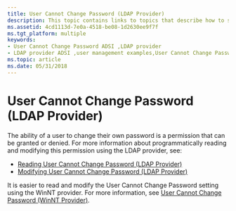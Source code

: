 ```yaml
---
title: User Cannot Change Password (LDAP Provider)
description: This topic contains links to topics that describe how to set up the User Cannot Change Password attribute for an LDAP provider using ADSI.
ms.assetid: 4cd1113d-7e0a-4518-be08-1d2630ee9f7f
ms.tgt_platform: multiple
keywords:
- User Cannot Change Password ADSI ,LDAP provider
- LDAP provider ADSI ,user management examples,User Cannot Change Password
ms.topic: article
ms.date: 05/31/2018
---
```


# User Cannot Change Password (LDAP Provider)

The ability of a user to change their own password is a permission that can be granted or denied. For more information about programmatically reading and modifying this permission using the LDAP provider, see:

-   [Reading User Cannot Change Password (LDAP Provider)](reading-user-cannot-change-password-ldap-provider.md)
-   [Modifying User Cannot Change Password (LDAP Provider)](modifying-user-cannot-change-password-ldap-provider.md)

It is easier to read and modify the User Cannot Change Password setting using the WinNT provider. For more information, see [User Cannot Change Password (WinNT Provider)](winnt-user-cannot-change-password.md).

 

 




